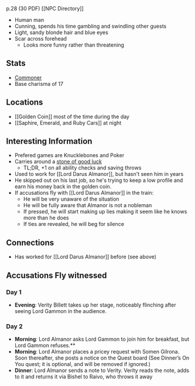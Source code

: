 p.28 (30 PDF)
[[NPC Directory]]
- Human man
- Cunning, spends his time gambling and swindling other guests
- Light, sandy blonde hair and blue eyes
- Scar across forehead
	- Looks more funny rather than threatening
## Stats
 - [Commoner](https://roll20.net/compendium/dnd5e/Commoner#content)
- Base charisma of 17
## Locations
- [[Golden Coin]] most of the time during the day
- [[Saphire, Emerald, and Ruby Cars]] at night

## Interesting Information
- Prefered games are Knucklebones and Poker
- Carries around a [stone of good luck](https://roll20.net/compendium/dnd5e/Stone%20of%20Good%20Luck#content)
	- TL;DR, +1 on all ability checks and saving throws
- Used to work for [[Lord Darus Almanor]], but hasn't seen him in years
- He skipped out on his last job, so he's trying to keep a low profile and earn his money back in the golden coin.
- If accusations fly with [[Lord Darus Almanor]] in the train:
	- He will be very unaware of the situation
	- He will be fully aware that Almanor is not a nobleman
	- If pressed, he will start making up lies making it seem like he knows more than he does
	- If ties are revealed, he will beg for silence
## Connections
- Has worked for [[Lord Darus Almanor]] before (see above)
## Accusations Fly witnessed
### Day 1
- **Evening**: Verity Billett takes up her stage, noticeably flinching after seeing Lord Gammon in the audience.
### Day 2
- **Morning**: Lord Almanor asks Lord Gammon to join him for breakfast, but Lord Gammon refuses.**
- **Morning**: Lord Almanor places a pricey request with Somen Gilrona. Soon thereafter, she posts a notice on the Quest board (See Dinner’s On You quest; it is optional, and will be removed if ignored.)
- **Dinner**: Lord Almanor sends a note to Verity. Verity reads the note, adds to it and returns it via Bishel to Raivo, who throws it away